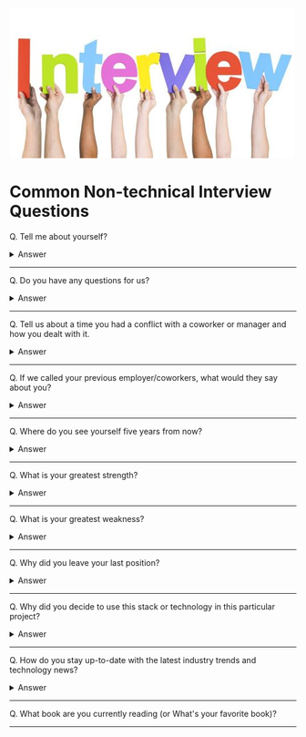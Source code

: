 ![Interview logo](images/logo-Interview.jpg)

# Common Non-technical Interview Questions

Q. Tell me about yourself?

<details><summary>Answer</summary>

This is usually considered an icebreaker question asked at the very beginning of an interview.

Keep your answer short and related to the position you are applying for. Remember that the interviewer is not your friend or therapist... yet.

Assume that the interviewer(s) have not looked at your resume or do not have it in front of them, so feel free to highlight any notable achievements or experiences or things that you are particularly proud of.

</details>

---

Q. Do you have any questions for us?

<details><summary>Answer</summary>

This question is usually asked at the end of the interview. This is your opportunity to further show the interviewers your eagerness and passion for becoming part of the organization.

Avoid asking questions that have been already discussed or alluded to during the interview. Also consider the interviewer's role within the company. A person from HR may not be familiar with the tech stack used at the company or the VP of Engineering may not know the exact roles and responsibilities within your team. Lastly, it is advisable to avoid asking questions about pay, benefits, hours of work, break times, etc. These topics are usually more appropriate during the contract negotiation once the organization has expressed interest in offering you the role.

Some good questions to consider:
- What's your favorite thing about working here?
- How many other people are in my team? Any other juniors?
- What types of skills is the team missing that you're looking to fill with a new hire?
- What is the top priority for someone in this role?
- If I were hired for this role, what would you want me to achieve in my first couple of months?
- What are the biggest challenges that someone in this position would face at the beginning?
- Do you expect to hire more people in my team in the near future?

</details>

---

Q. Tell us about a time you had a conflict with a coworker or manager and how you dealt with it.

<details><summary>Answer</summary>

For behavioral questions such as this, the interviewer is looking for a specific situation that you can recall, and how you resolved the conflict or issue or what you learned from it.

</details>

---

Q. If we called your previous employer/coworkers, what would they say about you?

<details><summary>Answer</summary>

Think of specific examples that can back up your claims. For example, instead of saying "they would say that I have great attention to details", think of a specific situation or example where you displayed this quality in action.

</details>

---

Q. Where do you see yourself five years from now?

<details><summary>Answer</summary>

Check your ego when answering this question. There is a difference between eagerness and arrogance.

</details>

---

Q. What is your greatest strength?

<details><summary>Answer</summary>

Again, rather than listing your strengths, can you come up with any actual examples from your past experiences where you showcased those strengths?

</details>

---

Q. What is your greatest weakness?

<details><summary>Answer</summary>

Preferably stay away from cliche answers (e.g. I am a perfectionist) or things that are not really a weakness and have nothing to do with the role (e.g. I am not very good at ice skating).

</details>

---

Q. Why did you leave your last position?

<details><summary>Answer</summary>

It is advisable to not talk negatively about your previous organization, role, or coworkers. Every end is a new beginning, so focus on the things you are trying to achieve by taking on a new role at a new organization.

</details>

---

Q. Why did you decide to use this stack or technology in this particular project?

<details><summary>Answer</summary>

Be ready to speak about your personal projects in detail and to touch on your decision-making process.

</details>

---

Q. How do you stay up-to-date with the latest industry trends and technology news?

<details><summary>Answer</summary>

- YouTube (feel free to name any well-known channels that you follow)
- Online courses (Udemy, LinkedIn Learning, etc.)
- Podcasts (name any you listen to)
- Newsletters (name any you are subscribed to)
- Reddit (name any subreddits you follow: r/webdev, etc.)
- Hacker News, etc.
- Tech influencers on Twitter & LinkedIn

</details>

---

Q. What book are you currently reading (or What's your favorite book)?

---
